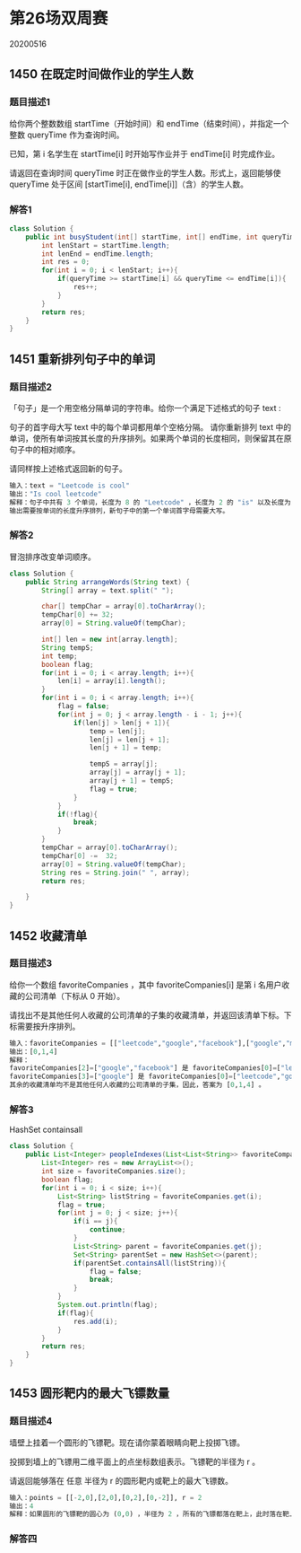 # 第26场双周赛

20200516

## 1450 在既定时间做作业的学生人数

### 题目描述1

给你两个整数数组 startTime（开始时间）和 endTime（结束时间），并指定一个整数 queryTime 作为查询时间。

已知，第 i 名学生在 startTime[i] 时开始写作业并于 endTime[i] 时完成作业。

请返回在查询时间 queryTime 时正在做作业的学生人数。形式上，返回能够使 queryTime 处于区间 [startTime[i], endTime[i]]（含）的学生人数。

### 解答1

```java
class Solution {
    public int busyStudent(int[] startTime, int[] endTime, int queryTime) {
        int lenStart = startTime.length;
        int lenEnd = endTime.length;
        int res = 0;
        for(int i = 0; i < lenStart; i++){
            if(queryTime >= startTime[i] && queryTime <= endTime[i]){
                res++;
            }
        }
        return res;
    }
}
```

## 1451 重新排列句子中的单词

### 题目描述2

「句子」是一个用空格分隔单词的字符串。给你一个满足下述格式的句子 text :

句子的首字母大写
text 中的每个单词都用单个空格分隔。
请你重新排列 text 中的单词，使所有单词按其长度的升序排列。如果两个单词的长度相同，则保留其在原句子中的相对顺序。

请同样按上述格式返回新的句子。

```python
输入：text = "Leetcode is cool"
输出："Is cool leetcode"
解释：句子中共有 3 个单词，长度为 8 的 "Leetcode" ，长度为 2 的 "is" 以及长度为 4 的 "cool" 。
输出需要按单词的长度升序排列，新句子中的第一个单词首字母需要大写。
```

### 解答2

冒泡排序改变单词顺序。

```java
class Solution {
    public String arrangeWords(String text) {
        String[] array = text.split(" ");

        char[] tempChar = array[0].toCharArray();
        tempChar[0] += 32;
        array[0] = String.valueOf(tempChar);

        int[] len = new int[array.length];
        String tempS;
        int temp;
        boolean flag;
        for(int i = 0; i < array.length; i++){
            len[i] = array[i].length();
        }
        for(int i = 0; i < array.length; i++){
            flag = false;
            for(int j = 0; j < array.length - i - 1; j++){
                if(len[j] > len[j + 1]){
                    temp = len[j];
                    len[j] = len[j + 1];
                    len[j + 1] = temp;

                    tempS = array[j];
                    array[j] = array[j + 1];
                    array[j + 1] = tempS;
                    flag = true;
                }
            }
            if(!flag){
                break;
            }
        }
        tempChar = array[0].toCharArray();
        tempChar[0] -=  32;
        array[0] = String.valueOf(tempChar);
        String res = String.join(" ", array);
        return res;

    }
}
```

## 1452 收藏清单

### 题目描述3

给你一个数组 favoriteCompanies ，其中 favoriteCompanies[i] 是第 i 名用户收藏的公司清单（下标从 0 开始）。

请找出不是其他任何人收藏的公司清单的子集的收藏清单，并返回该清单下标。下标需要按升序排列。

```python
输入：favoriteCompanies = [["leetcode","google","facebook"],["google","microsoft"],["google","facebook"],["google"],["amazon"]]
输出：[0,1,4]
解释：
favoriteCompanies[2]=["google","facebook"] 是 favoriteCompanies[0]=["leetcode","google","facebook"] 的子集。
favoriteCompanies[3]=["google"] 是 favoriteCompanies[0]=["leetcode","google","facebook"] 和 favoriteCompanies[1]=["google","microsoft"] 的子集。
其余的收藏清单均不是其他任何人收藏的公司清单的子集，因此，答案为 [0,1,4] 。
```

### 解答3

HashSet containsall

```java
class Solution {
    public List<Integer> peopleIndexes(List<List<String>> favoriteCompanies) {
        List<Integer> res = new ArrayList<>();
        int size = favoriteCompanies.size();
        boolean flag;
        for(int i = 0; i < size; i++){
            List<String> listString = favoriteCompanies.get(i);
            flag = true;
            for(int j = 0; j < size; j++){
                if(i == j){
                    continue;
                }
                List<String> parent = favoriteCompanies.get(j);
                Set<String> parentSet = new HashSet<>(parent);
                if(parentSet.containsAll(listString)){
                    flag = false;
                    break;
                }
            }
            System.out.println(flag);
            if(flag){
                res.add(i);
            }
        }
        return res;
    }
}
```

## 1453 圆形靶内的最大飞镖数量

### 题目描述4

墙壁上挂着一个圆形的飞镖靶。现在请你蒙着眼睛向靶上投掷飞镖。

投掷到墙上的飞镖用二维平面上的点坐标数组表示。飞镖靶的半径为 r 。

请返回能够落在 任意 半径为 r 的圆形靶内或靶上的最大飞镖数。

```python
输入：points = [[-2,0],[2,0],[0,2],[0,-2]], r = 2
输出：4
解释：如果圆形的飞镖靶的圆心为 (0,0) ，半径为 2 ，所有的飞镖都落在靶上，此时落在靶上的飞镖数最大，值为 4 。
```

### 解答四

```java
```
